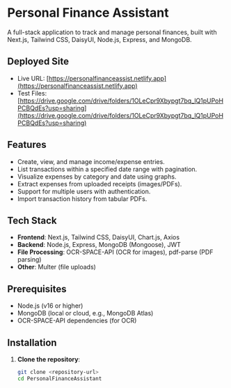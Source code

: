 # Personal Finance Assistant

A full-stack application to track and manage personal finances, built with Next.js, Tailwind CSS, DaisyUI, Node.js, Express, and MongoDB.

## Deployed Site
- Live URL: [https://personalfinanceassist.netlify.app](https://personalfinanceassist.netlify.app)
- Test Files: [https://drive.google.com/drive/folders/1OLeCpr9Xbypgt7bq_lQ1pUPoHPCBQdEs?usp=sharing](https://drive.google.com/drive/folders/1OLeCpr9Xbypgt7bq_lQ1pUPoHPCBQdEs?usp=sharing)

## Features
- Create, view, and manage income/expense entries.
- List transactions within a specified date range with pagination.
- Visualize expenses by category and date using graphs.
- Extract expenses from uploaded receipts (images/PDFs).
- Support for multiple users with authentication.
- Import transaction history from tabular PDFs.

## Tech Stack
- **Frontend**: Next.js, Tailwind CSS, DaisyUI, Chart.js, Axios
- **Backend**: Node.js, Express, MongoDB (Mongoose), JWT
- **File Processing**: OCR-SPACE-API (OCR for images), pdf-parse (PDF parsing)
- **Other**: Multer (file uploads)

## Prerequisites
- Node.js (v16 or higher)
- MongoDB (local or cloud, e.g., MongoDB Atlas)
- OCR-SPACE-API dependencies (for OCR)

## Installation

1. **Clone the repository**:
   ```bash
   git clone <repository-url>
   cd PersonalFinanceAssistant